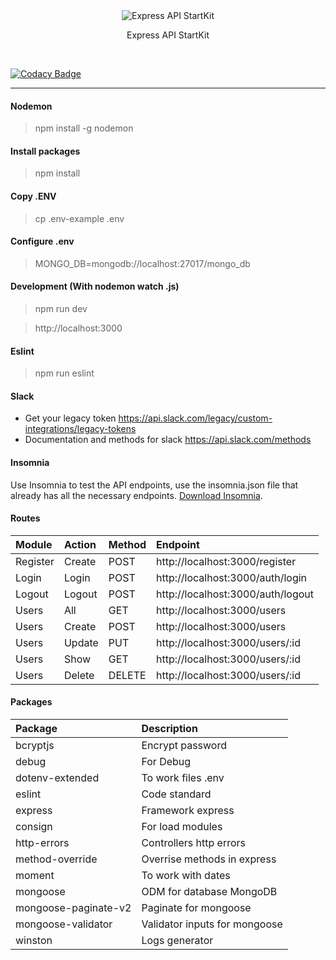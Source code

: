 
<div style="text-align: center;">
	<img src="http://i.imgur.com/ogUP6GJ.png" alt="Express API StartKit">
    <p>
        Express API StartKit
    </p>
    <br>
</div>

[![Codacy Badge](https://app.codacy.com/project/badge/Grade/a5bbca0e074745f4813552055c867b5d)](https://www.codacy.com/gh/borgert-inc/express-api-startkit/dashboard?utm_source=github.com&amp;utm_medium=referral&amp;utm_content=borgert-inc/express-api-startkit&amp;utm_campaign=Badge_Grade)

---

#### Nodemon
> npm install -g nodemon

#### Install packages
> npm install

#### Copy .ENV
> cp .env-example .env

#### Configure .env
> MONGO_DB=mongodb://localhost:27017/mongo_db

#### Development (With nodemon watch .js)
> npm run dev

> http://localhost:3000

#### Eslint
> npm run eslint

#### Slack
  - Get your legacy token https://api.slack.com/legacy/custom-integrations/legacy-tokens
  - Documentation and methods for slack https://api.slack.com/methods

#### Insomnia
Use Insomnia to test the API endpoints, use the insomnia.json file that already has all the necessary endpoints. [Download Insomnia](https://insomnia.rest/).

#### Routes

| Module    | Action    | Method    | Endpoint |
| :-----    | :------   | :-------  | :---------------------------------------------------------- | 
| Register  | Create    | POST      | http://localhost:3000/register |
| Login     | Login     | POST      | http://localhost:3000/auth/login |
| Logout    | Logout    | POST      | http://localhost:3000/auth/logout |
| Users     | All       | GET       | http://localhost:3000/users | 
| Users     | Create    | POST      | http://localhost:3000/users |
| Users     | Update    | PUT       | http://localhost:3000/users/:id |
| Users     | Show      | GET       | http://localhost:3000/users/:id |
| Users     | Delete    | DELETE    | http://localhost:3000/users/:id |

#### Packages

| Package                   | Description                                                |
| :------------------------- | :---------------------------------------------------------- | 
| bcryptjs                  | Encrypt password  |
| debug                     | For Debug    |
| dotenv-extended           | To work files .env    |
| eslint                    | Code standard    |
| express                   | Framework express    |
| consign                   | For load modules    |
| http-errors               | Controllers http errors     |
| method-override           | Overrise methods in express     |
| moment                    | To work with dates     |
| mongoose                  | ODM for database MongoDB    |
| mongoose-paginate-v2      | Paginate for mongoose    |
| mongoose-validator        | Validator inputs for mongoose    |
| winston                   | Logs generator    |
